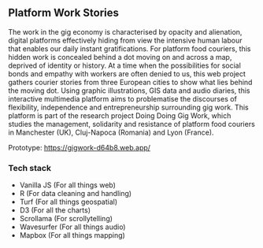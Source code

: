 ## Platform Work Stories

The work in the gig economy is characterised by opacity and alienation, digital platforms effectively hiding from view the intensive human labour that enables our daily instant gratifications. For platform food couriers, this hidden work is concealed behind a dot moving on and across a map, deprived of identity or history. At a time when the possibilities for social bonds and empathy with workers are often denied to us, this web project gathers courier stories from three European cities to show what lies behind the moving dot. Using graphic illustrations, GIS data and audio diaries, this interactive multimedia platform aims to problematise the discourses of flexibility, independence and entrepreneurship surrounding gig work. This platform is part of the research project Doing Doing Gig Work, which studies the management, solidarity and resistance of platform food couriers in Manchester (UK), Cluj-Napoca (Romania) and Lyon (France). 

Prototype: https://gigwork-d64b8.web.app/


### Tech stack

- Vanilla JS (For all things web)
- R (For data cleaning and handling)
- Turf (For all things geospatial)
- D3 (For all the charts)
- Scrollama (For scrollytelling)
- Wavesurfer (For all things audio)
- Mapbox (For all things mapping)
